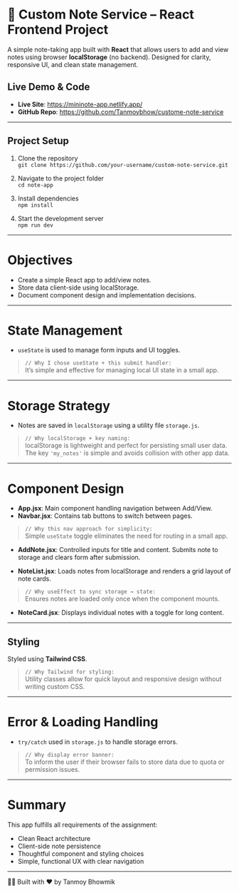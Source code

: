 # 📝 Custom Note Service – React Frontend Project

A simple note-taking app built with **React** that allows users to add and view notes using browser **localStorage** (no backend). Designed for clarity, responsive UI, and clean state management.

## Live Demo & Code

- **Live Site**: https://mininote-app.netlify.app/
- **GitHub Repo**: https://github.com/Tanmoybhow/custome-note-service

---

## Project Setup

1. Clone the repository  
   `git clone https://github.com/your-username/custom-note-service.git`

2. Navigate to the project folder  
   `cd note-app`

3. Install dependencies  
   `npm install`

4. Start the development server  
   `npm run dev` 

---

# Objectives

- Create a simple React app to add/view notes.
- Store data client-side using localStorage.
- Document component design and implementation decisions.

---

# State Management

- `useState` is used to manage form inputs and UI toggles.

> `// Why I chose useState + this submit handler:`  
> It’s simple and effective for managing local UI state in a small app.

---

# Storage Strategy

- Notes are saved in `localStorage` using a utility file `storage.js`.

> `// Why localStorage + key naming:`  
> localStorage is lightweight and perfect for persisting small user data. The key `'my_notes'` is simple and avoids collision with other app data.

---

# Component Design

- **App.jsx**: Main component handling navigation between Add/View.
- **Navbar.jsx**: Contains tab buttons to switch between pages.

> `// Why this nav approach for simplicity:`  
> Simple `useState` toggle eliminates the need for routing in a small app.

- **AddNote.jsx**: Controlled inputs for title and content. Submits note to storage and clears form after submission.

- **NoteList.jsx**: Loads notes from localStorage and renders a grid layout of note cards.

> `// Why useEffect to sync storage → state:`  
> Ensures notes are loaded only once when the component mounts.

- **NoteCard.jsx**: Displays individual notes with a toggle for long content.

---

## Styling

Styled using **Tailwind CSS**.

> `// Why Tailwind for styling:`  
> Utility classes allow for quick layout and responsive design without writing custom CSS.

---

# Error & Loading Handling

- `try/catch` used in `storage.js` to handle storage errors.

> `// Why display error banner:`  
> To inform the user if their browser fails to store data due to quota or permission issues.

---

# Summary

This app fulfills all requirements of the assignment:

- Clean React architecture
- Client-side note persistence
- Thoughtful component and styling choices
- Simple, functional UX with clear navigation

---

🧑‍💻 Built with ❤️ by Tanmoy Bhowmik


